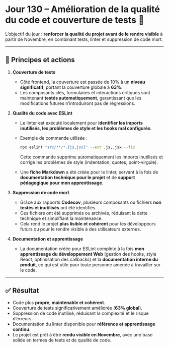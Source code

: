# Jour 130 – Amélioration de la qualité du code et couverture de tests 🧪

L’objectif du jour : **renforcer la qualité du projet avant de le rendre visible** à partir de Novembre, en combinant tests, linter et suppression de code mort.

---

## 🧠 Principes et actions

1. **Couverture de tests**

   * Côté frontend, la couverture est passée de 10% à un **niveau significatif**, portant la couverture globale à **63%**.
   * Les composants clés, formulaires et interactions critiques sont maintenant **testés automatiquement**, garantissant que les modifications futures n’introduiront pas de régressions.

2. **Qualité du code avec ESLint**

   * Le linter est exécuté localement pour **identifier les imports inutilisés, les problèmes de style et les hooks mal configurés**.
   * Exemple de commande utilisée :

     ```bash
     npx eslint "src/**/*.{js,jsx}" --ext .js,.jsx --fix
     ```

     Cette commande supprime automatiquement les imports inutilisés et corrige les problèmes de style (indentation, quotes, point-virgule).
   * Une **fiche Markdown** a été créée pour le linter, servant à la fois de **documentation technique pour le projet** et de **support pédagogique pour mon apprentissage**.

3. **Suppression de code mort**

   * Grâce aux rapports **Codecov**, plusieurs composants ou fichiers **non testés et inutilisés** ont été identifiés.
   * Ces fichiers ont été supprimés ou archivés, réduisant la dette technique et simplifiant la maintenance.
   * Cela rend le projet **plus lisible et cohérent** pour les développeurs futurs ou pour le rendre visible à des utilisateurs externes.

4. **Documentation et apprentissage**

   * La documentation créée pour ESLint complète à la fois **mon apprentissage du développement Web** (gestion des hooks, style React, optimisation des callbacks) et la **documentation interne du produit**, ce qui est utile pour toute personne amenée à travailler sur le code.

---

## ✅ Résultat

* Code plus **propre, maintenable et cohérent**.
* Couverture de tests significativement améliorée (**63% global**).
* Suppression de code inutilisé, réduisant la complexité et le risque d’erreurs.
* Documentation du linter disponible pour **référence et apprentissage continu**.
* Le projet est prêt à être **rendu visible en Novembre**, avec une base solide en termes de tests et de qualité de code.
